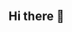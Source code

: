 ## Hi there 👋

<!--
My name is **Ethan LeRoux**. I am a Cape Peninsula of Technology student, and currently a second year taking DIP ICT Applications Development.

I like buidling tools, and things that can make life simpler, which is why I code!

**Skills**
Project Management| 

**Tools**
PHP|Java|IntelliJ|MySQL|Netbeans|VSCode|HTML|CSS|
- 🔭 I’m currently working on this page, actually!
- 🌱 I’m currently learning Java Spring Boot
- 📫 How to reach me: 
- 😄 Pronouns: He/Him
- ⚡ Fun fact: I like learning other langauges, particularly Japanese and Hebrew.
-->
